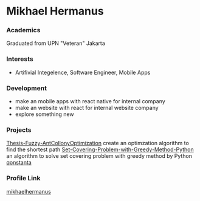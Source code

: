 # Mikhael Hermanus

### Academics

Graduated from UPN "Veteran" Jakarta

### Interests

- Artifivial Integelence, Software Engineer, Mobile Apps 

### Development

- make an mobile apps with react native for internal company
- make an website with react for internal website company
- explore something new 

### Projects
[Thesis-Fuzzy-AntCollonyOptimization](https://github.com/mikhaelhermanus/Thesis-Fuzzy-AntCollonyOptimization) create an optimzation algorithm to find the shortest path
[Set-Covering-Problem-with-Greedy-Method-Python](https://github.com/mikhaelhermanus/Set-Covering-Problem-with-Greedy-Method-Python) an algorithm to solve set covering problem with greedy method by Python
[qonstanta](https://github.com/mikhaelhermanus/qonstanta)
### Profile Link

[mikhaelhermanus](https://github.com/mikhaelhermanus)
